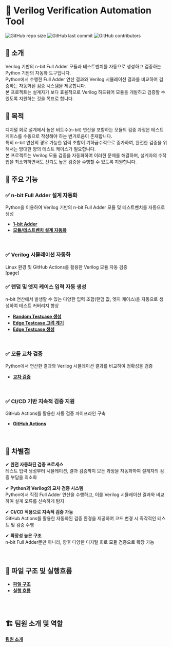 # 📌 Verilog Verification Automation Tool

![GitHub repo size](https://img.shields.io/github/repo-size/goeun-oh/Verilog-verification-automation-tool)
![GitHub last commit](https://img.shields.io/github/last-commit/goeun-oh/Verilog-verification-automation-tool)
![GitHub contributors](https://img.shields.io/github/contributors/goeun-oh/Verilog-verification-automation-tool)

## 📖 소개
Verilog 기반의 n-bit Full Adder 모듈과 테스트벤치를 자동으로 생성하고 검증하는 Python 기반의 자동화 도구입니다.  
Python에서 수행한 Full Adder 연산 결과와 Verilog 시뮬레이션 결과를 비교하여 검증하는 자동화된 검증 시스템을 제공합니다.  
본 프로젝트는 설계자가 보다 효율적으로 Verilog 하드웨어 모듈을 개발하고 검증할 수 있도록 지원하는 것을 목표로 합니다.
<br>

## 🎯 목적
디지털 회로 설계에서 높은 비트수(n-bit) 연산을 포함하는 모듈의 검증 과정은 테스트 케이스를 수동으로 작성해야 하는 번거로움이 존재합니다.  
특히 n-bit 연산의 경우 가능한 입력 조합이 기하급수적으로 증가하여, 완전한 검증을 위해서는 방대한 양의 테스트 케이스가 필요합니다.  
본 프로젝트는 Verilog 모듈 검증을 자동화하여 이러한 문제를 해결하며, 설계자의 수작업을 최소화하면서도 신뢰도 높은 검증을 수행할 수 있도록 지원합니다.
<br>

## 🔧 주요 기능
### ✅ **n-bit Full Adder 설계 자동화**
Python을 이용하여 Verilog 기반의 n-bit Full Adder 모듈 및 테스트벤치를 자동으로 생성  
- **[1-bit Adder](https://github.com/goeun-oh/Verilog-verification-automation-tool/blob/hotfix_v01/explain/adder.md)**
- **[모듈/테스트벤치 설계 자동화](https://github.com/goeun-oh/Verilog-verification-automation-tool/blob/hotfix_v01/explain/Automating_n-bit_Full_Adder_Design.md)**
<br>

### ✅ **Verilog 시뮬레이션 자동화**
Linux 환경 및 GitHub Actions를 활용한 Verilog 모듈 자동 검증<br>
[page]
<br>

### ✅ **랜덤 및 엣지 케이스 입력 자동 생성**
n-bit 연산에서 발생할 수 있는 다양한 입력 조합(랜덤 값, 엣지 케이스)을 자동으로 생성하여 테스트 커버리지 향상  
- **[Random Testcase 생성](https://github.com/goeun-oh/Verilog-verification-automation-tool/blob/hotfix_v01/explain/gen_testcase.md)**
- **[Edge Testcase 고려 계기](https://github.com/goeun-oh/Verilog-verification-automation-tool/blob/hotfix_v01/explain/edge_testing.md)**
- **[Edge Testcase 생성](https://github.com/goeun-oh/Verilog-verification-automation-tool/blob/hotfix_v01/explain/edge_case.md)**
<br>

### ✅ **모듈 교차 검증**
Python에서 연산한 결과와 Verilog 시뮬레이션 결과를 비교하여 정확성을 검증<br>
- **[교차 검증](https://github.com/goeun-oh/Verilog-verification-automation-tool/blob/hotfix_v01/explain/comparison.md)**
<br>

### ✅ **CI/CD 기반 지속적 검증 지원**
GitHub Actions를 활용한 자동 검증 파이프라인 구축<br>
- **[GitHub Actions](https://github.com/goeun-oh/Verilog-verification-automation-tool/blob/hotfix_v01/explain/yml.md)**
<br>

## 🚀 차별점
✔ **완전 자동화된 검증 프로세스**<br>
테스트 입력 생성부터 시뮬레이션, 결과 검증까지 모든 과정을 자동화하여 설계자의 검증 부담을 최소화<br>

✔ **Python과 Verilog의 교차 검증 시스템**<br>
Python에서 직접 Full Adder 연산을 수행하고, 이를 Verilog 시뮬레이션 결과와 비교하여 설계 오류를 신속하게 탐지<br>

✔ **CI/CD 적용으로 지속적 검증 가능**<br>
GitHub Actions를 활용한 자동화된 검증 환경을 제공하여 코드 변경 시 즉각적인 테스트 및 검증 수행<br>

✔ **확장성 높은 구조**<br>
n-bit Full Adder뿐만 아니라, 향후 다양한 디지털 회로 모듈 검증으로 확장 가능<br>
<br>
<br>
## 📂 파일 구조 및 실행흐름
- **[파일 구조](https://github.com/goeun-oh/Verilog-verification-automation-tool/blob/hotfix_v01/explain/file_structure.md)**
- **[실행 흐름](https://github.com/goeun-oh/Verilog-verification-automation-tool/blob/hotfix_v01/explain/flow.md)**
<br>
<br>

## 🏗️ 팀원 소개 및 역할
**[팀원 소개](https://github.com/goeun-oh/Verilog-verification-automation-tool/blob/hotfix_v01/explain/division_role.md)**


<br>


